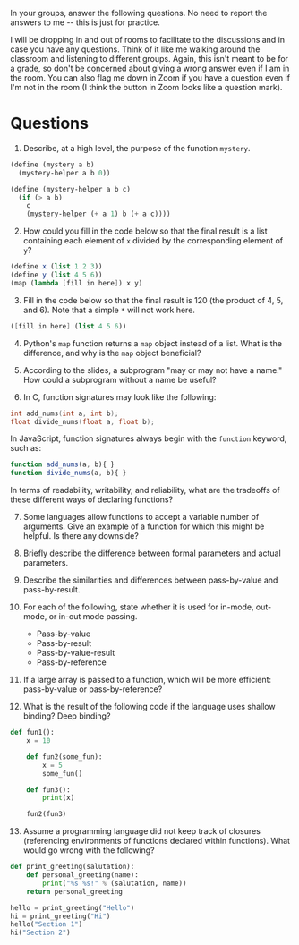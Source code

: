 In your groups, answer the following questions.
No need to report the answers to me --
this is just for practice.

I will be dropping in and out of rooms to facilitate to the discussions and in
case you have any questions.
Think of it like me walking around the classroom and listening to different
groups.
Again, this isn't meant to be for a grade,
so don't be concerned about giving a wrong answer even if I am in the room.
You can also flag me down in Zoom if you have a question even if I'm not in the
room
(I think the button in Zoom looks like a question mark).

# Questions

1. Describe, at a high level, the purpose of the function `mystery`.

```scheme
(define (mystery a b)
  (mystery-helper a b 0))

(define (mystery-helper a b c)
  (if (> a b)
    c
    (mystery-helper (+ a 1) b (+ a c))))
```

2. How could you fill in the code below so that the final result is a list
containing each element of `x` divided by the corresponding element of `y`?

```scheme
(define x (list 1 2 3))
(define y (list 4 5 6))
(map (lambda [fill in here]) x y)
```

3. Fill in the code below so that the final result is 120
(the product of 4, 5, and 6).
Note that a simple `*` will not work here.

```scheme
([fill in here] (list 4 5 6))
```

4. Python's `map` function returns a `map` object instead of a list.
What is the difference, and why is the `map` object beneficial?

5. According to the slides,
a subprogram "may or may not have a name."
How could a subprogram without a name be useful?

6. In C, function signatures may look like the following:
```c
int add_nums(int a, int b);
float divide_nums(float a, float b);
```

In JavaScript, function signatures always begin with the `function` keyword,
such as:
```javascript
function add_nums(a, b){ }
function divide_nums(a, b){ }
```

In terms of readability, writability, and reliability,
what are the tradeoffs of these different ways of declaring functions?

7. Some languages allow functions to accept a variable number of arguments.
Give an example of a function for which this might be helpful.
Is there any downside?

8. Briefly describe the difference between formal parameters and actual
parameters.

9. Describe the similarities and differences between pass-by-value and
pass-by-result.

10. For each of the following,
state whether it is used for in-mode, out-mode, or in-out mode passing.
    * Pass-by-value
    * Pass-by-result
    * Pass-by-value-result
    * Pass-by-reference

11. If a large array is passed to a function,
which will be more efficient:
pass-by-value or pass-by-reference?

12. What is the result of the following code if the language uses shallow
binding? Deep binding?

```python
def fun1():
    x = 10

    def fun2(some_fun):
        x = 5
        some_fun()

    def fun3():
        print(x)

    fun2(fun3)
```

13. Assume a programming language did not keep track of closures
(referencing environments of functions declared within functions).
What would go wrong with the following?

```python
def print_greeting(salutation):
    def personal_greeting(name):
        print("%s %s!" % (salutation, name))
    return personal_greeting

hello = print_greeting("Hello")
hi = print_greeting("Hi")
hello("Section 1")
hi("Section 2")
```
